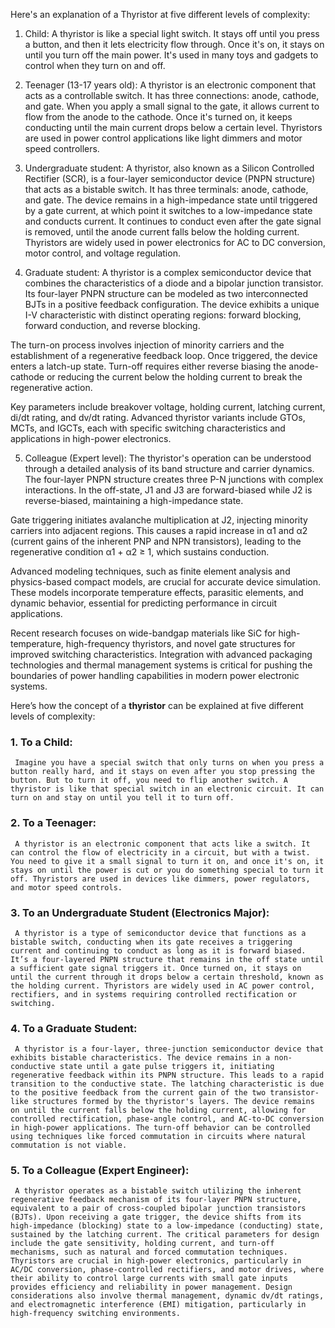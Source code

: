 Here's an explanation of a Thyristor at five different levels of complexity:

1. Child:
A thyristor is like a special light switch. It stays off until you press a button, and then it lets electricity flow through. Once it's on, it stays on until you turn off the main power. It's used in many toys and gadgets to control when they turn on and off.

2. Teenager (13-17 years old):
A thyristor is an electronic component that acts as a controllable switch. It has three connections: anode, cathode, and gate. When you apply a small signal to the gate, it allows current to flow from the anode to the cathode. Once it's turned on, it keeps conducting until the main current drops below a certain level. Thyristors are used in power control applications like light dimmers and motor speed controllers.

3. Undergraduate student:
A thyristor, also known as a Silicon Controlled Rectifier (SCR), is a four-layer semiconductor device (PNPN structure) that acts as a bistable switch. It has three terminals: anode, cathode, and gate. The device remains in a high-impedance state until triggered by a gate current, at which point it switches to a low-impedance state and conducts current. It continues to conduct even after the gate signal is removed, until the anode current falls below the holding current. Thyristors are widely used in power electronics for AC to DC conversion, motor control, and voltage regulation.

4. Graduate student:
A thyristor is a complex semiconductor device that combines the characteristics of a diode and a bipolar junction transistor. Its four-layer PNPN structure can be modeled as two interconnected BJTs in a positive feedback configuration. The device exhibits a unique I-V characteristic with distinct operating regions: forward blocking, forward conduction, and reverse blocking.

The turn-on process involves injection of minority carriers and the establishment of a regenerative feedback loop. Once triggered, the device enters a latch-up state. Turn-off requires either reverse biasing the anode-cathode or reducing the current below the holding current to break the regenerative action.

Key parameters include breakover voltage, holding current, latching current, di/dt rating, and dv/dt rating. Advanced thyristor variants include GTOs, MCTs, and IGCTs, each with specific switching characteristics and applications in high-power electronics.

5. Colleague (Expert level):
The thyristor's operation can be understood through a detailed analysis of its band structure and carrier dynamics. The four-layer PNPN structure creates three P-N junctions with complex interactions. In the off-state, J1 and J3 are forward-biased while J2 is reverse-biased, maintaining a high-impedance state.

Gate triggering initiates avalanche multiplication at J2, injecting minority carriers into adjacent regions. This causes a rapid increase in α1 and α2 (current gains of the inherent PNP and NPN transistors), leading to the regenerative condition α1 + α2 ≥ 1, which sustains conduction.

Advanced modeling techniques, such as finite element analysis and physics-based compact models, are crucial for accurate device simulation. These models incorporate temperature effects, parasitic elements, and dynamic behavior, essential for predicting performance in circuit applications.

Recent research focuses on wide-bandgap materials like SiC for high-temperature, high-frequency thyristors, and novel gate structures for improved switching characteristics. Integration with advanced packaging technologies and thermal management systems is critical for pushing the boundaries of power handling capabilities in modern power electronic systems.

Here’s how the concept of a **thyristor** can be explained at five different levels of complexity:

### 1. **To a Child:**
     Imagine you have a special switch that only turns on when you press a button really hard, and it stays on even after you stop pressing the button. But to turn it off, you need to flip another switch. A thyristor is like that special switch in an electronic circuit. It can turn on and stay on until you tell it to turn off.

### 2. **To a Teenager:**
     A thyristor is an electronic component that acts like a switch. It can control the flow of electricity in a circuit, but with a twist. You need to give it a small signal to turn it on, and once it's on, it stays on until the power is cut or you do something special to turn it off. Thyristors are used in devices like dimmers, power regulators, and motor speed controls.

### 3. **To an Undergraduate Student (Electronics Major):**
     A thyristor is a type of semiconductor device that functions as a bistable switch, conducting when its gate receives a triggering current and continuing to conduct as long as it is forward biased. It’s a four-layered PNPN structure that remains in the off state until a sufficient gate signal triggers it. Once turned on, it stays on until the current through it drops below a certain threshold, known as the holding current. Thyristors are widely used in AC power control, rectifiers, and in systems requiring controlled rectification or switching.

### 4. **To a Graduate Student:**
     A thyristor is a four-layer, three-junction semiconductor device that exhibits bistable characteristics. The device remains in a non-conductive state until a gate pulse triggers it, initiating regenerative feedback within its PNPN structure. This leads to a rapid transition to the conductive state. The latching characteristic is due to the positive feedback from the current gain of the two transistor-like structures formed by the thyristor's layers. The device remains on until the current falls below the holding current, allowing for controlled rectification, phase-angle control, and AC-to-DC conversion in high-power applications. The turn-off behavior can be controlled using techniques like forced commutation in circuits where natural commutation is not viable.

### 5. **To a Colleague (Expert Engineer):**
     A thyristor operates as a bistable switch utilizing the inherent regenerative feedback mechanism of its four-layer PNPN structure, equivalent to a pair of cross-coupled bipolar junction transistors (BJTs). Upon receiving a gate trigger, the device shifts from its high-impedance (blocking) state to a low-impedance (conducting) state, sustained by the latching current. The critical parameters for design include the gate sensitivity, holding current, and turn-off mechanisms, such as natural and forced commutation techniques. Thyristors are crucial in high-power electronics, particularly in AC/DC conversion, phase-controlled rectifiers, and motor drives, where their ability to control large currents with small gate inputs provides efficiency and reliability in power management. Design considerations also involve thermal management, dynamic dv/dt ratings, and electromagnetic interference (EMI) mitigation, particularly in high-frequency switching environments.
